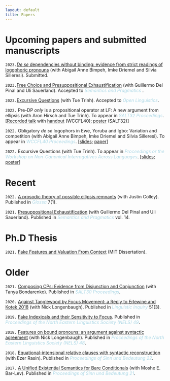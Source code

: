 ```yaml
---
layout: default
title: Papers
---
```






# Upcoming papers and submitted manuscripts

`2023.`[*De se* dependencies without binding:
evidence from strict readings of
logophoric pronouns](https://www.dropbox.com/s/2r6zu3911bu1kg3/strict_logophors_submitted.pdf?dl=0) (with Abigail Anne Bimpeh, Imke Driemel and Silvia Silleresi). Submitted. 

`2023.`[Free Choice and Presuppositional Exhaustification](https://www.dropbox.com/s/way6x3z5rtsbf45/Presuppositional_exh_and_free_choice%20%283%29.pdf?dl=0) (with Guillermo Del Pinal and Uli Sauerland). Accepted to *<font color="lightblue"> Semantics and Pragmatics </font>*.

`2023.`[Excursive Questions](https://www.dropbox.com/s/2s9jjvtrf4zy1qa/Excursive_questions.pdf?dl=0) (with Tue Trinh). Accepted to *<font color="lightblue"> Open Linguistics</font>*.

`2022.` Pre-DP *only* is a propositional operator at LF: A new argument from ellipsis (with Aron Hirsch and Tue Trinh). To appear in *<font color="lightblue"> SALT32 Proceedings</font>*.
[[Recorded talk](https://osf.io/w6pue) with [handout](https://osf.io/fp2ym) (WCCFL40); [poster](https://osf.io/bwa7d) (SALT32)]

`2022.` Obligatory *de se* logophors in Ewe, Yoruba and Igbo: Variation and competition (with Abigail Anne Bimpeh, Imke Driemel and Silvia Silleresi). To appear in *<font color="lightblue"> WCCFL40 Proceedings</font>*.
[[slides](https://osf.io/p8gsv/); [paper](https://lingbuzz.net/lingbuzz/006770)]

`2022.` Excursive Questions (with Tue Trinh). To appear in *<font color="lightblue"> Proceedings or the Workshop on Non-Canonical Interrogatives Across Languages</font>*.
[[slides](https://trinhhuutue.files.wordpress.com/2022/05/02-slides-estonia-1.pdf); [poster](https://trinhhuutue.files.wordpress.com/2022/04/posterlondon.pdf)]



# Recent


`2022.` [A prosodic theory of possible ellipsis remnants](https://www.glossa-journal.org/article/id/5747/) (with Justin Colley). Published in *<font color="lightblue"> Glossa </font>* 7(1).

`2021.` [Presuppositional Exhaustification](https://semprag.org/index.php/sp/article/view/sp.14.11) (with Guillermo Del Pinal and Uli Sauerland). Published in *<font color="lightblue"> Semantics and Pragmatics </font>* vol. 14.


# Ph.D Thesis

`2021.`  [Fake Features and Valuation From Context](https://ling.auf.net/lingbuzz/006181/) (MIT Dissertation).



# Older

`2021.` [Composing CPs: Evidence from Disjunction and Conjunction](http://journals.linguisticsociety.org/proceedings/index.php/SALT/article/view/30.583/)  (with Tanya Bondarenko).  Published in *<font color="lightblue"> SALT30 Proceedings</font>*.

`2020.` [Against Tanglewood by Focus Movement: a Reply to Erlewine and Kotek 2018](https://direct.mit.edu/ling/article-abstract/51/3/579/96990/Against-Tanglewood-by-Focus-Movement-A-Reply-to?redirectedFrom=fulltext/) (with Nick Longenbaugh). Published in *<font color="lightblue"> Linguistic Inquiry </font>* 51(3).

`2019.` [Fake Indexicals and their Sensitivity to Focus](https://ling.auf.net/lingbuzz/004648).  Published in *<font color="lightblue"> Proceedings of the North Eastern Linguistics Society (NELS) 49</font>*.

`2018.` [Features on bound pronouns: an argument against syntactic agreement](https://ling.auf.net/lingbuzz/004056)  (with Nick Longenbaugh).  Published in *<font color="lightblue"> Proceedings of the North Eastern Linguistics Society (NELS) 48</font>*.

`2018.` [Equational-intensional relative clauses with syntactic reconstruction](https://semanticsarchive.net/Archive/GE4MWViN/Bassi.pdf)  (with Ezer Rasin).  Published in *<font color="lightblue"> Proceedings of Sinn und Bedeutung 22</font>*.

`2017.`  [A Unified Existential Semantics for Bare Conditionals](https://ojs.ub.uni-konstanz.de/sub/index.php/sub/article/download/128/71/) (with Moshe E. Bar-Lev). Published in *<font color="lightblue"> Proceedings of Sinn und Bedeutung 21</font>*.



